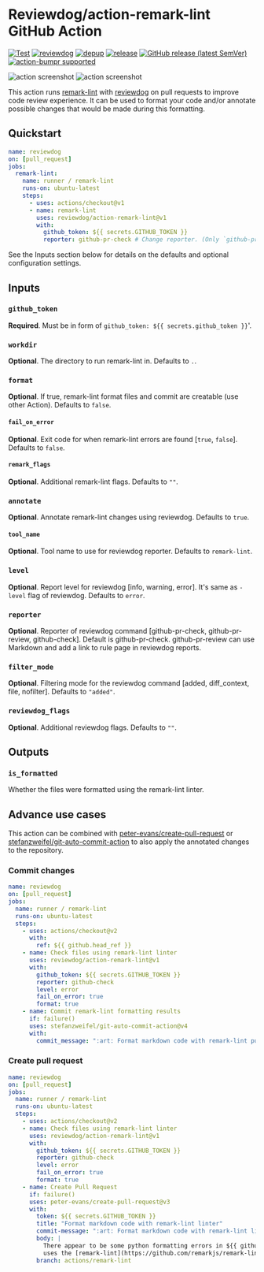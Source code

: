 # Reviewdog/action-remark-lint GitHub Action

[![Test](https://github.com/reviewdog/action-remark-lint/workflows/Test/badge.svg)](https://github.com/reviewdog/action-remark-lint/actions?query=workflow%3ATest)
[![reviewdog](https://github.com/reviewdog/action-remark-lint/workflows/reviewdog/badge.svg)](https://github.com/reviewdog/action-remark-lint/actions?query=workflow%3Areviewdog)
[![depup](https://github.com/reviewdog/action-remark-lint/workflows/depup/badge.svg)](https://github.com/reviewdog/action-remark-lint/actions?query=workflow%3Adepup)
[![release](https://github.com/reviewdog/action-remark-lint/workflows/release/badge.svg)](https://github.com/reviewdog/action-remark-lint/actions?query=workflow%3Arelease)
[![GitHub release (latest SemVer)](https://img.shields.io/github/v/release/reviewdog/action-remark-lint?logo=github\&sort=semver)](https://github.com/reviewdog/action-remark-lint/releases)
[![action-bumpr supported](https://img.shields.io/badge/bumpr-supported-ff69b4?logo=github\&link=https://github.com/haya14busa/action-bumpr)](https://github.com/haya14busa/action-bumpr)

![action screenshot](https://user-images.githubusercontent.com/17570430/102060312-4ee5e000-3df2-11eb-8c82-767afeccd8db.png)
![action screenshot](https://user-images.githubusercontent.com/17570430/102059912-d3842e80-3df1-11eb-9b0a-2e04eab5e294.png)

This action runs [remark-lint](https://github.com/remarkjs/remark-lint) with [reviewdog](https://github.com/reviewdog/reviewdog) on pull requests to improve code review experience. It can be used to format your code and/or annotate possible changes that would be made during this formatting.

## Quickstart

```yml
name: reviewdog
on: [pull_request]
jobs:
  remark-lint:
    name: runner / remark-lint
    runs-on: ubuntu-latest
    steps:
      - uses: actions/checkout@v1
      - name: remark-lint
        uses: reviewdog/action-remark-lint@v1
        with:
          github_token: ${{ secrets.GITHUB_TOKEN }}
          reporter: github-pr-check # Change reporter. (Only `github-pr-check` is supported at the moment).
```

See the Inputs section below for details on the defaults and optional configuration settings.

## Inputs

### `github_token`

**Required**. Must be in form of `github_token: ${{ secrets.github_token }}`'.

### `workdir`

**Optional**. The directory to run remark-lint in. Defaults to `.`.

### `format`

**Optional**. If true, remark-lint format files and commit are creatable (use other Action). Defaults to `false`.

#### `fail_on_error`

**Optional**. Exit code for when remark-lint errors are found \[`true`, `false`]. Defaults to `false`.

#### `remark_flags`

**Optional**. Additional remark-lint flags. Defaults to `""`.

### `annotate`

**Optional**. Annotate remark-lint changes using reviewdog. Defaults to `true`.

#### `tool_name`

**Optional**. Tool name to use for reviewdog reporter. Defaults to `remark-lint`.

### `level`

**Optional**. Report level for reviewdog \[info, warning, error]. It's same as `-level` flag of reviewdog. Defaults to `error`.

### `reporter`

**Optional**. Reporter of reviewdog command \[github-pr-check, github-pr-review, github-check].
Default is github-pr-check. github-pr-review can use Markdown and add a link to rule page in reviewdog reports.

### `filter_mode`

**Optional**. Filtering mode for the reviewdog command \[added, diff_context, file, nofilter]. Defaults to `"added"`.

### `reviewdog_flags`

**Optional**. Additional reviewdog flags. Defaults to `""`.

## Outputs

### `is_formatted`

Whether the files were formatted using the remark-lint linter.

## Advance use cases

This action can be combined with [peter-evans/create-pull-request](https://github.com/peter-evans/create-pull-request) or [stefanzweifel/git-auto-commit-action](https://github.com/stefanzweifel/git-auto-commit-action) to also apply the annotated changes to the repository.

### Commit changes

```yaml
name: reviewdog
on: [pull_request]
jobs:
  name: runner / remark-lint
  runs-on: ubuntu-latest
  steps:
    - uses: actions/checkout@v2
      with:
        ref: ${{ github.head_ref }}
    - name: Check files using remark-lint linter
      uses: reviewdog/action-remark-lint@v1
      with:
        github_token: ${{ secrets.GITHUB_TOKEN }}
        reporter: github-check
        level: error
        fail_on_error: true
        format: true
    - name: Commit remark-lint formatting results
      if: failure()
      uses: stefanzweifel/git-auto-commit-action@v4
      with:
        commit_message: ":art: Format markdown code with remark-lint push"
```

### Create pull request

```yaml
name: reviewdog
on: [pull_request]
jobs:
  name: runner / remark-lint
  runs-on: ubuntu-latest
  steps:
    - uses: actions/checkout@v2
    - name: Check files using remark-lint linter
      uses: reviewdog/action-remark-lint@v1
      with:
        github_token: ${{ secrets.GITHUB_TOKEN }}
        reporter: github-check
        level: error
        fail_on_error: true
        format: true
    - name: Create Pull Request
      if: failure()
      uses: peter-evans/create-pull-request@v3
      with:
        token: ${{ secrets.GITHUB_TOKEN }}
        title: "Format markdown code with remark-lint linter"
        commit-message: ":art: Format markdown code with remark-lint linter"
        body: |
          There appear to be some python formatting errors in ${{ github.sha }}. This pull request
          uses the [remark-lint](https://github.com/remarkjs/remark-lint) linter to fix these issues.
        branch: actions/remark-lint
```
